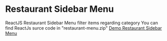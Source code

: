 <h1>Restaurant Sidebar Menu</h1>
ReactJS Restaurant Sidebar Menu filter items regarding category
You can find ReactJs surce code in "restaurant-menu.zip"
<a href="https://sm1gr8.github.io/restaurant-sidebar-menu/">Demo Restaurant Sidebar Menu</a>
